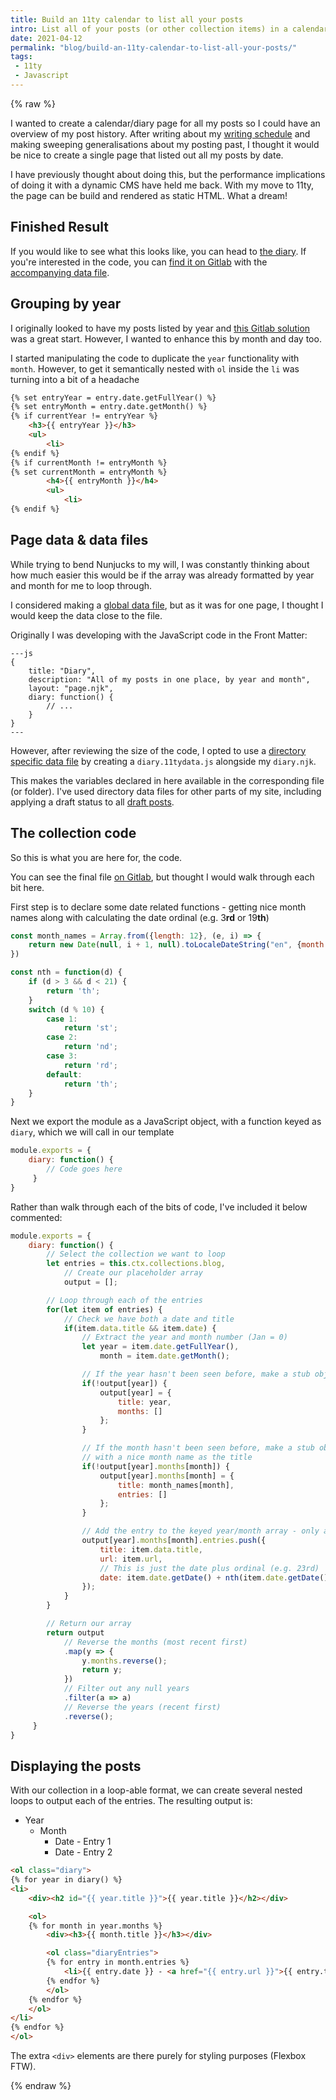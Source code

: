 ```yaml
---
title: Build an 11ty calendar to list all your posts
intro: List all of your posts (or other collection items) in a calendar/diary format to give a timeline of your past
date: 2021-04-12
permalink: "blog/build-an-11ty-calendar-to-list-all-your-posts/"
tags:
 - 11ty
 - Javascript
---
```

{% raw %}

I wanted to create a calendar/diary page for all my posts so I could have an overview of my post history. After writing about my [writing schedule](/blog/my-2021-writing-schedule/) and making sweeping generalisations about my posting past, I thought it would be nice to create a single page that listed out all my posts by date.

I have previously thought about doing this, but the performance implications of doing it with a dynamic CMS have held me back. With my move to 11ty, the page can be build and rendered as static HTML. What a dream!

## Finished Result

If you would like to see what this looks like, you can head to [the diary](/diary). If you're interested in the code, you can [find it on Gitlab](https://gitlab.com/mikestreety/mikestreety/-/blob/f56e426e3565513d6e27e76e4d54f02a3f3c8df7/app/content/diary.njk) with the [accompanying data file](https://gitlab.com/mikestreety/mikestreety/-/blob/f56e426e3565513d6e27e76e4d54f02a3f3c8df7/app/content/diary.11tydata.js).

## Grouping by year

I originally looked to have my posts listed by year and [this Gitlab solution](https://github.com/11ty/eleventy/issues/1284#issuecomment-648749730) was a great start. However, I wanted to enhance this by month and day too.

I started manipulating the code to duplicate the `year` functionality with `month`. However, to get it
semantically nested with `ol` inside the `li` was turning into a bit of a headache

```html
{% set entryYear = entry.date.getFullYear() %}
{% set entryMonth = entry.date.getMonth() %}
{% if currentYear != entryYear %}
	<h3>{{ entryYear }}</h3>
	<ul>
		<li>
{% endif %}
{% if currentMonth != entryMonth %}
{% set currentMonth = entryMonth %}
		<h4>{{ entryMonth }}</h4>
		<ul>
			<li>
{% endif %}
```

## Page data & data files

While trying to bend Nunjucks to my will, I was constantly thinking about how much easier this would be if the array was already formatted by year and month for me to loop through.

I considered making a [global data file](https://www.11ty.dev/docs/data-global/), but as it was for one page, I thought I would keep the data close to the file.

Originally I was developing with the JavaScript code in the Front Matter:

```
---js
{
	title: "Diary",
	description: "All of my posts in one place, by year and month",
	layout: "page.njk",
	diary: function() {
		// ...
	}
}
---
```

However, after reviewing the size of the code, I opted to use a [directory specific data file](https://www.11ty.dev/docs/data-template-dir/) by creating a `diary.11tydata.js` alongside my `diary.njk`.

This makes the variables declared in here available in the corresponding file (or folder). I've used directory data files for other parts of my site, including applying a draft status to all [draft posts](https://github.com/mikestreety/mikestreety/tree/main/app/content/drafts/drafts.json).

## The collection code

So this is what you are here for, the code.

You can see the final file [on Gitlab](https://github.com/mikestreety/mikestreety/tree/main/app/content/diary.11tydata.js), but thought I would walk through each bit here.

First step is to declare some date related functions - getting nice month names along with calculating the date ordinal (e.g. 3**rd** or 19**th**)

```js
const month_names = Array.from({length: 12}, (e, i) => {
	return new Date(null, i + 1, null).toLocaleDateString("en", {month: "long"});
})

const nth = function(d) {
	if (d > 3 && d < 21) {
		return 'th';
	}
	switch (d % 10) {
		case 1:
			return 'st';
		case 2:
			return 'nd';
		case 3:
			return 'rd';
		default:
			return 'th';
	}
}
```

Next we export the module as a JavaScript object, with a function keyed as `diary`, which we will call in our template

```js
module.exports = {
	diary: function() {
		// Code goes here
	 }
}
```

Rather than walk through each of the bits of code, I've included it below commented:

```js
module.exports = {
	diary: function() {
		// Select the collection we want to loop
		let entries = this.ctx.collections.blog,
			// Create our placeholder array
			output = [];

		// Loop through each of the entries
		for(let item of entries) {
			// Check we have both a date and title
			if(item.data.title && item.date) {
				// Extract the year and month number (Jan = 0)
				let year = item.date.getFullYear(),
					month = item.date.getMonth();

				// If the year hasn't been seen before, make a stub object
				if(!output[year]) {
					output[year] = {
						title: year,
						months: []
					};
				}

				// If the month hasn't been seen before, make a stub object
				// with a nice month name as the title
				if(!output[year].months[month]) {
					output[year].months[month] = {
						title: month_names[month],
						entries: []
					};
				}

				// Add the entry to the keyed year/month array - only add the info we need
				output[year].months[month].entries.push({
					title: item.data.title,
					url: item.url,
					// This is just the date plus ordinal (e.g. 23rd)
					date: item.date.getDate() + nth(item.date.getDate()),
				});
			}
		}

		// Return our array
		return output
			// Reverse the months (most recent first)
			.map(y => {
				y.months.reverse();
				return y;
			})
			// Filter out any null years
			.filter(a => a)
			// Reverse the years (recent first)
			.reverse();
	 }
}
```

## Displaying the posts

With our collection in a loop-able format, we can create several nested loops to output each of the entries. The resulting output is:

- Year
  - Month
    - Date - Entry 1
    - Date - Entry 2

```html
<ol class="diary">
{% for year in diary() %}
<li>
	<div><h2 id="{{ year.title }}">{{ year.title }}</h2></div>

	<ol>
	{% for month in year.months %}
		<div><h3>{{ month.title }}</h3></div>

		<ol class="diaryEntries">
		{% for entry in month.entries %}
			<li>{{ entry.date }} - <a href="{{ entry.url }}">{{ entry.title }}</a></li>
		{% endfor %}
		</ol>
	{% endfor %}
	</ol>
</li>
{% endfor %}
</ol>
```

The extra `<div>` elements are there purely for styling purposes (Flexbox FTW).

{% endraw %}
